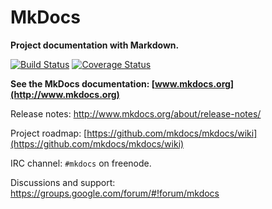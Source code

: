 # MkDocs

**Project documentation with Markdown.**

[![Build Status][travis-image]][travis-link]
[![Coverage Status][coveralls-image]][coveralls-link]

**See the MkDocs documentation: [www.mkdocs.org](http://www.mkdocs.org)**

Release notes: http://www.mkdocs.org/about/release-notes/

Project roadmap: [https://github.com/mkdocs/mkdocs/wiki](https://github.com/mkdocs/mkdocs/wiki)

IRC channel: `#mkdocs` on freenode.

Discussions and support: https://groups.google.com/forum/#!forum/mkdocs

[coveralls-image]: https://coveralls.io/repos/mkdocs/mkdocs/badge.png
[coveralls-link]: https://coveralls.io/r/mkdocs/mkdocs
[travis-image]: https://travis-ci.org/mkdocs/mkdocs.png?branch=master
[travis-link]: https://travis-ci.org/mkdocs/mkdocs
